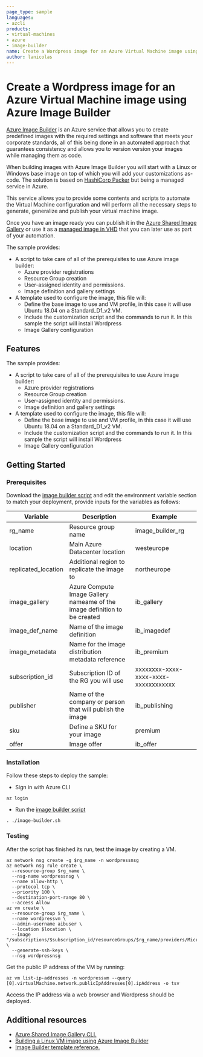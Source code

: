 ```yaml
---
page_type: sample
languages: 
- azcli
products: 
- virtual-machines
- azure
- image-builder
name: Create a Wordpress image for an Azure Virtual Machine image using Azure Image Builder
author: lanicolas
---
```


# Create a Wordpress image for an Azure Virtual Machine image using Azure Image Builder

[Azure Image Builder](https://docs.microsoft.com/en-us/azure/virtual-machines/image-builder-overview) is an Azure service that allows you to create predefined images with the required settings and software that meets your corporate standards, all of this being done in an automated approach that guarantees consistency and allows you to version version your images while managing them as code.

When building images with Azure Image Builder you will start with a Linux or Windows base image on top of which you will add your customizations as-code. The solution is based on [HashiCorp Packer](https://www.packer.io/) but being a managed service in Azure.

This service allows you to provide some contents and scripts to automate the Virtual Machine configuration and will perform all the necessary steps to generate, generalize and publish your virtual machine image.

Once you have an image ready you can publish it in the [Azure Shared Image Gallery](https://docs.microsoft.com/en-us/azure/virtual-machines/shared-image-galleries) or use it as a [managed image in VHD](https://docs.microsoft.com/en-us/azure/virtual-machines/linux/capture-image) that you can later use as part of your automation.

The sample provides:

- A script to take care of all of the prerequisites to use Azure image builder:
  - Azure provider registrations
  - Resource Group creation
  - User-assigned identity and permissions.
  - Image definition and gallery settings
- A template used to configure the image, this file will:
  - Define the base image to use and VM profile, in this case it will use Ubuntu 18.04 on a Standard_D1_v2 VM.
  - Include the customization script and the commands to run it. In this sample the script will install Wordpress
  - Image Gallery configuration

## Features

The sample provides:

- A script to take care of all of the prerequisites to use Azure image builder:
  - Azure provider registrations
  - Resource Group creation
  - User-assigned identity and permissions.
  - Image definition and gallery settings
- A template used to configure the image, this file will:
  - Define the base image to use and VM profile, in this case it will use Ubuntu 18.04 on a Standard_D1_v2 VM.
  - Include the customization script and the commands to run it. In this sample the script will install Wordpress
  - Image Gallery configuration

## Getting Started

### Prerequisites

Download the [image builder script](./scripts/image-builder.sh) and edit the environment variable section to match your deployment, provide inputs for the variables as follows:

| Variable | Description | Example |
|---|---|---|
| rg_name | Resource group name | image_builder_rg |
| location | Main Azure Datacenter location | westeurope |
| replicated_location | Additional region to replicate the image to | northeurope |
| image_gallery | Azure Compute Image Gallery nameame of the image definition to be created  | ib_gallery |
| image_def_name | Name of the image definition | ib_imagedef |
| image_metadata | Name for the image distribution metadata reference | ib_premium |
| subscription_id | Subscription ID of the RG you will use | xxxxxxxx-xxxx-xxxx-xxxx-xxxxxxxxxxxx |
| publisher | Name of the company or person that will publish the image | ib_publishing |
| sku | Define a SKU for your image | premium |
| offer | Image offer | ib_offer |

### Installation

Follow these steps to deploy the sample:

- Sign in with Azure CLI

```shell
az login
```

- Run the [image builder script](./scripts/image-builder.sh)

```shell
. ./image-builder.sh
```

### Testing

After the script has finished its run, test the image by creating a VM.

```shell
az network nsg create -g $rg_name -n wordpressnsg
az network nsg rule create \
  --resource-group $rg_name \
  --nsg-name wordpressnsg \
  --name allow-http \
  --protocol tcp \
  --priority 100 \
  --destination-port-range 80 \
  --access Allow
az vm create \
  --resource-group $rg_name \
  --name wordpressvm \
  --admin-username aibuser \
  --location $location \
  --image "/subscriptions/$subscription_id/resourceGroups/$rg_name/providers/Microsoft.Compute/galleries/$image_gallery/images/$image_def_name/versions/latest" \
  --generate-ssh-keys \
  --nsg wordpressnsg
```

Get the public IP address of the VM by running:

```shell
az vm list-ip-addresses -n wordpressvm --query [0].virtualMachine.network.publicIpAddresses[0].ipAddress -o tsv
```

Access the IP address via a web browser and Wordpress should be deployed.

## Additional resources

- [Azure Shared Image Gallery CLI.](https://docs.microsoft.com/en-us/cli/azure/service-page/azure%20shared%20image%20gallery?view=azure-cli-latest)
- [Building a Linux VM image using Azure Image Builder](https://docs.microsoft.com/en-us/azure/virtual-machines/linux/image-builder)
- [Image Builder template reference.](https://docs.microsoft.com/en-us/azure/virtual-machines/linux/image-builder-json#properties-customize)
